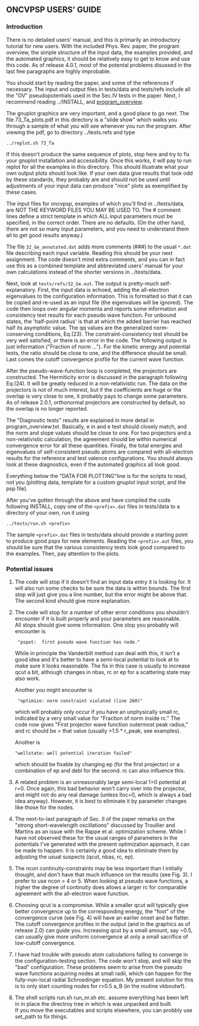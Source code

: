 ﻿## ONCVPSP USERS' GUIDE

### Introduction

There is no detailed users' manual, and this is primarily an introductory 
tutorial for new users.  With the included Phys. Rev. paper, the
program overview, the simple structure of the input data, the examples
provided, and the automated graphics, it should be relatively easy to get
to know and use this code.  As of release 4.0.1, most of the potental
problems disussed in the last few paragraphs are highly improbable.

You should start by reading the paper, and some of the references if
necessary.  The input and output files in tests/data and tests/refs include
all the "OV" pseudopotentials used in the Sec.IV tests in the paper. Next, 
I recommend reading ../INSTALL, and [program_overview](program_overview.md).

The gnuplot graphics are very important, and a good place to go next.
The file 73_Ta_plots.pdf in this directory is a "slide show" which walks you
through a sample of what you will see whenever you run the program.  After
viewing the pdf, go to directory ../tests.refs and type

    ../replot.sh 73_Ta

If this doesn't produce the same sequence of plots, stop here and try to fix 
your gnuplot installation and accessibility.  Once this works,  it will pay to 
run replot for all the examples in this directory.  This should illustrate what 
your own output plots should look like.  If your own data give results that
look odd by these standards, they probably are and should not be used until
adjustments of your input data can produce "nice" plots as exemplified by
these cases.

The input files for oncvpsp, examples of which you'll find in
../tests/data, are NOT THE KEYWORD FILES YOU MAY BE USED TO.  The # comment
lines define a strict template in which ALL input parameters must be specified,
in the correct order.  There are no defaults.  (On the other hand,  there are
not so many input parameters, and you need to understand them all to get good results anyway.)

The file `32_Ge_annotated.dat` adds more comments (###) to the usual
`*.dat` file describing each input variable.  Reading this should be your next
assignment.  The code doesn't mind extra comments, and you can in fact
use this as a combined template and abbreviated users' manual for your
own calculations instead of the shorter versions in ../tests/data.

Next, look at `tests/refs/32_Ge.out`.  The output is pretty-much
self-explanatory.  First, the input data is echoed, adding the all-electron
eigenvalues to the configuration information.  This is formatted so that it
can be copied and re-used as an input file (the eigenvalues will be ignored).
The code then loops over angular momenta and reports some information and
consistency test results for each pseudo wave function. For unbound states,
the 'half-point radius' is that at which the added barrier has reached half
its asymptotic value.  The qq values are the generalized norm-conserving
conditions, Eq.(23).  The constraint-consistency test should be very well
satisfied, or there is an error in the code. The following output is just
information ("Fraction of norm ...").  For the kinetic energy and potential
tests, the ratio should be close to one, and the difference should be small.
Last comes the cutoff convergence profile for the current wave function.

After the pseudo-wave-function loop is completed, the projectors are
constructed.  The Hermiticity error is discussed in the paragraph following
Eq.(24).  It will be greatly reduced in a non-relativistic run. The data on
the projectors is not of much interest, but if the coefficients are huge or
the overlap is very close to one, it probably pays to change some parameters.
As of release 2.0.1, orthonormal projectors are constructed by default,
so the overlap is no longer reported.

The "Diagnostic tests" results are explained in more detail in
program_overview.txt.  Basically, e in and e test should closely match, and
the norm and slope values should be close to one.  For two projectors and a
non-relativistic calculation, the agreement should be within numerical
convergence error for all these quantities.  Finally,  the total energies
and eigenvalues of self-consistent pseudo atoms are compared with all-electron
results for the reference and test valence configurations.  You should
always look at these diagnostics, even if the automated graphics all look
good.

Everything below the "DATA FOR PLOTTING"line is for the scripts to read,
not you (plotting data, template for a custom gnuplot input script, and
the psp file).

After you've gotten through the above and have compiled the code
following INSTALL, copy one of the `<prefix>.dat` files in tests/data to a 
directory of your own, run it using

    ../tests/run.sh <prefix>

The sample `<prefix>.dat` files in tests/data should provide a starting 
point to produce good psps for new elements. Reading the `<prefix>.out` files,
you should be sure that the various consistency tests look good compared to
the examples. Then, pay attention to the plots.

### Potential issues

1) The code will stop if it doesn't find an input data entry it is looking for.
   It will also run some checks to be sure the data is within bounds. The first
   stop will just give you a line number, but the error might be above that.
   The second kind should give more explanation.

2) The code will stop for a number of other error conditions you shouldn't
   encounter if it is built properly and your parameters are reasonable.  
   All stops should give some information.  One stop you probably will 
   encounter is 

        "pspot:  first pseudo wave function has node."

   While in principle the Vanderbilt method can deal with this, it isn't a 
   good idea and it's better to have a semi-local potential to look at to make
   sure it looks reasonable.  The fix in this case is usually to increase qcut
   a bit, although changes in nbas, rc or ep for a scattering state may also
   work.

   Another you might encounter is

        "optimize: norm constraint violated (line 260)"

   which will probably only occur if you have an unphysically small rc,
   indicated by a very small value for "Fraction of norm inside rc."  The
   code now gives "First projector wave function outermost peak radius," 
   and rc should be > that value (usually >1.5 * r_peak, see examples).

   Another is 

       "wellstate: well potential iteration failed"

   which should be fixable by changing ep (for the first projector) or
   a combination of ep and debl for the second.  rc can also influence
   this.

3) A related problem is an unreasonably large semi-local 1=0 potential at r=0.
   Once again, this bad behavior won't carry over into the projector, and
   might not do any real damage (unless lloc=0,  which is always a bad idea
   anyway).  However, it is best to eliminate it by parameter changes like
   those for the nodes.

4) The next-to-last paragraph of Sec. II of the paper remarks on the
   "strong short-wavelength oscillations" discussed by Troullier and
   Martins as an issue with the Rappe et al. optimization scheme.  While
   I have not observed these for the usual ranges of parameters in the
   potentials I've generated with the present optimization approach,
   it can be made to happen.  It is certainly a good idea to eliminate them
   by adjusting the usual suspects (qcut, nbas, rc, ep).

5) The ncon continuity-constraints may be less important than I initially
   thought, and don't have that much influence on the results (see
   Fig. 3).  I prefer to use ncon = 4 or 5.  When looking at pseudo
   wave functions, a higher the degree of continuity does allows a larger 
   rc for comparable agreement with the all-electron wave function.

6) Choosing qcut is a compromise.  While a smaller qcut will typically give
   better convergence up to the corresponding energy, the "foot" of the
   convergence curve  (see Fig. 4) will have an earlier onset and be flatter.
   The cutoff convergence profiles in the output (and in the graphics
   as of release 2.0) can guide you.  Increasing qcut by a small amount,
   say ~0.5, can usually give more uniform convergence at only a small
   sacrifice of low-cutoff convergence.

7) I have had trouble with pseudo atom calculations failing to converge in
   the configuration-testing section.  The code won't stop, and will skip
   the "bad" configuration.  These problems seem to arise from the pseudo
   wave functions acquiring nodes at small radii, which can happen for the
   fully-non-local radial Schroedinger equation.  My present solution for
   this is to only start counting nodes for r>0.5 a_B (in the routine vkboutwf).

8) The shell scripts run.sh run_nr.sh etc. assume everything has been left
   in in place the directroy tree in which is was unpacked and built.  
   If you move the executables and scripts elsewhere, you can probbly
   use set_path to fix things.

